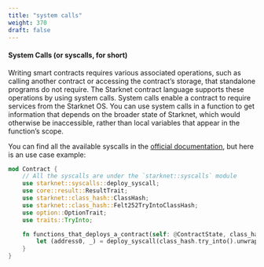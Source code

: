 ```yaml
---
title: "system calls"
weight: 370
draft: false
---
```


#### System Calls (or syscalls, for short)

Writing smart contracts requires various associated operations, such as calling another contract or accessing the contract’s storage, that standalone programs do not require. The Starknet contract language supports these operations by using system calls. System calls enable a contract to require services from the Starknet OS. You can use system calls in a function to get information that depends on the broader state of Starknet, which would otherwise be inaccessible, rather than local variables that appear in the function’s scope.

You can find all the available syscalls in the [official documentation](https://docs.starknet.io/documentation/architecture_and_concepts/Contracts/system-calls-cairo1/), but here is an use case example:

```rust {.codebox}
mod Contract {
    // All the syscalls are under the `starknet::syscalls` module
    use starknet::syscalls::deploy_syscall;
    use core::result::ResultTrait;
    use starknet::class_hash::ClassHash;
    use starknet::class_hash::Felt252TryIntoClassHash;
    use option::OptionTrait;
    use traits::TryInto;

    fn functions_that_deploys_a_contract(self: @ContractState, class_hash: felt252, contract_address_salt: felt252, calldata: Span<felt252>) {
        let (address0, _) = deploy_syscall(class_hash.try_into().unwrap(), contract_address_salt, calldata, false).unwrap();
    }
}
```

